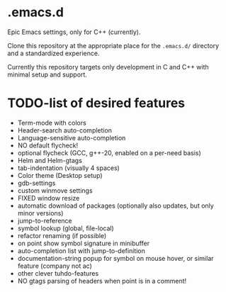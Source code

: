 # .emacs.d
Epic Emacs settings, only for C++ (currently).

Clone this repository at the appropriate place for the `.emacs.d/` directory and a standardized experience.

Currently this repository targets only development in C and C++ with minimal setup and support.


# TODO-list of desired features #

* Term-mode with colors
* Header-search auto-completion
* Language-sensitive auto-completion
* NO default flycheck!
* optional flycheck (GCC, g++-20, enabled on a per-need basis)
* Helm and Helm-gtags
* tab-indentation (visually 4 spaces)
* Color theme (Desktop setup)
* gdb-settings
* custom winmove settings
* FIXED window resize
* automatic download of packages (optionally also updates, but only minor versions)
* jump-to-reference
* symbol lookup (global, file-local)
* refactor renaming (if possible)
* on point show symbol signature in minibuffer
* auto-completion list with jump-to-definition
* documentation-string popup for symbol on mouse hover, or similar feature (company not ac)
* other clever tuhdo-features
* NO gtags parsing of headers when point is in a comment!
